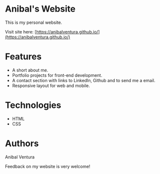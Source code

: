 # Anibal's Website

This is my personal website.

Visit site here: [https://anibalventura.github.io/](https://anibalventura.github.io/)

# Features

- A short about me.
- Portfolio projects for front-end development.
- A contact section with links to LinkedIn, Github and to send me a email.
- Responsive layout for web and mobile.

# Technologies

- HTML
- CSS

# Authors

Anibal Ventura

Feedback on my website is very welcome!
